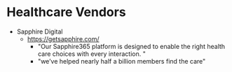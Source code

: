
# Healthcare Vendors


- Sapphire Digital
  + https://getsapphire.com/
    * "Our Sapphire365 platform is designed to enable the right health care choices with every interaction. "
    * "we’ve helped nearly half a billion members find the care"


